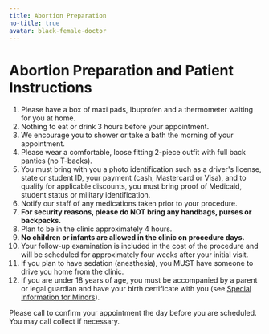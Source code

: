 ```yaml
---
title: Abortion Preparation
no-title: true
avatar: black-female-doctor
---
```


Abortion Preparation and Patient Instructions
=============================================

1. Please have a box of maxi pads, Ibuprofen and a thermometer waiting
   for you at home.
1. Nothing to eat or drink 3 hours before your appointment.
1. We encourage you to shower or take a bath the morning of your
   appointment.
1. Please wear a comfortable, loose fitting 2-piece outfit with full
   back panties (no T-backs).
1. You must bring with you a photo identification such as a driver's
   license, state or student ID, your payment (cash, Mastercard or
   Visa), and to qualify for applicable discounts, you must bring proof
   of  Medicaid, student status or military identification.
1. Notify our staff of any medications taken prior to your procedure.
1. **For security reasons, please do NOT bring any handbags, purses or
   backpacks.**
1. Plan to be in the clinic approximately 4 hours.
1. **No children or infants are allowed in the clinic on procedure
   days.**
1. Your follow-up examination is included in the cost of the procedure
   and will be scheduled for approximately four weeks after your initial
   visit.
1. If you plan to have sedation (anesthesia), you MUST have someone to
   drive you home from the clinic.
1. If you are under 18 years of age, you must be accompanied by a parent
   or legal guardian and have your birth certificate with you (see
   [Special Information for Minors]).

Please call to confirm your appointment the day before you are
scheduled.  You may call collect if necessary.

[Special Information for Minors]: /about-us/special-information-for-minors/

